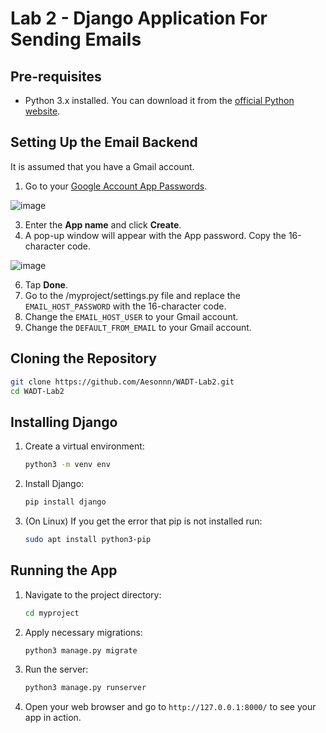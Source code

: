 # Lab 2 - Django Application For Sending Emails

## Pre-requisites
- Python 3.x installed. You can download it from the [official Python website](https://www.python.org/downloads/).

## Setting Up the Email Backend

It is assumed that you have a Gmail account. 

1. Go to your [Google Account App Passwords](https://myaccount.google.com/apppasswords).

![image](https://github.com/user-attachments/assets/991a0c5d-0708-4191-b0af-51c251a30886)

3. Enter the **App name** and click **Create**.
4. A pop-up window will appear with the App password. Copy the 16-character code.
   
![image](https://github.com/user-attachments/assets/b22776a8-9403-438b-8ff4-5f8833e9b0dd)

6. Tap **Done**.
7. Go to the /myproject/settings.py file and replace the `EMAIL_HOST_PASSWORD` with the 16-character code.
8. Change the `EMAIL_HOST_USER` to your Gmail account.
9. Change the `DEFAULT_FROM_EMAIL` to your Gmail account.

## Cloning the Repository

```sh
git clone https://github.com/Aesonnn/WADT-Lab2.git
cd WADT-Lab2
```

## Installing Django

1. Create a virtual environment:

    ```sh
    python3 -m venv env
    ```

2. Install Django:

    ```sh
    pip install django
    ```
3. (On Linux) If you get the error that pip is not installed run:

    ```sh
    sudo apt install python3-pip
    ```

## Running the App

1. Navigate to the project directory:

    ```sh
    cd myproject
    ```
2. Apply necessary migrations:

    ```sh
    python3 manage.py migrate
    ```
3. Run the server:

    ```sh
    python3 manage.py runserver
    ```

4. Open your web browser and go to `http://127.0.0.1:8000/` to see your app in action.
